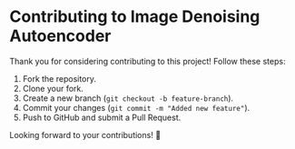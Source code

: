 # Contributing to Image Denoising Autoencoder

Thank you for considering contributing to this project! Follow these steps:

1. Fork the repository.
2. Clone your fork.
3. Create a new branch (`git checkout -b feature-branch`).
4. Commit your changes (`git commit -m "Added new feature"`).
5. Push to GitHub and submit a Pull Request.

Looking forward to your contributions! 🚀
